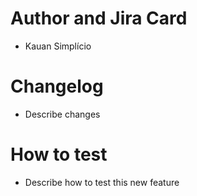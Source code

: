 # Author and Jira Card
- Kauan Simplício

# Changelog
- Describe changes

# How to test
- Describe how to test this new feature